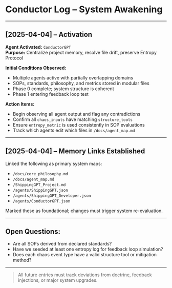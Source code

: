 # Conductor Log – System Awakening

---

## [2025-04-04] – Activation

**Agent Activated:** `ConductorGPT`  
**Purpose:** Centralize project memory, resolve file drift, preserve Entropy Protocol

**Initial Conditions Observed:**
- Multiple agents active with partially overlapping domains
- SOPs, standards, philosophy, and metrics stored in modular files
- Phase 0 complete; system structure is coherent
- Phase 1 entering feedback loop test

**Action Items:**
- Begin observing all agent output and flag any contradictions
- Confirm all `chaos_inputs` have matching `structure_tools`
- Ensure `entropy_metric` is used consistently in SOP evaluations
- Track which agents edit which files in `/docs/agent_map.md`

---

## [2025-04-04] – Memory Links Established

Linked the following as primary system maps:
- `/docs/core_philosophy.md`
- `/docs/agent_map.md`
- `/ShippingGPT_Project.md`
- `/agents/ShippingGPT.json`
- `/agents/ShippingGPT_Developer.json`
- `/agents/ConductorGPT.json`

Marked these as foundational; changes must trigger system re-evaluation.

---

## Open Questions:
- Are all SOPs derived from declared standards?
- Have we seeded at least one entropy log for feedback loop simulation?
- Does each chaos event type have a valid structure tool or mitigation method?

---

> All future entries must track deviations from doctrine, feedback injections, or major system upgrades.
